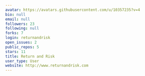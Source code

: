```yaml
---
avatar: https://avatars.githubusercontent.com/u/10357235?v=4
bio: null
email: null
followers: 23
following: null
forks: 7
login: returnandrisk
open_issues: 2
public_repos: 5
stars: 11
title: Return and Risk
user_type: User
website: http://www.returnandrisk.com
---
```

